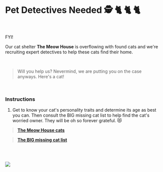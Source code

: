 # Pet Detectives Needed    :detective: :cat2: :cat2: :cat2:

<br>

FYI! 

Our cat shelter **The Meow House** is overflowing with found cats and we're recruiting expert detectives to help these cats find their home. 

<br>

>
> Will you help us? Nevermind, we are putting you on the case anyways. Here's a cat! 
>
 
<br>


### Instructions

1. Get to know your cat's personality traits and determine its age as best you can. Then consult the BIG missing cat list to help find the cat's worried owner.
They will be oh so forever grateful. :heart_eyes_cat:


> [**The Meow House cats**]()

> [**The BIG missing cat list**]()



<br>
<br>

![](https://64.media.tumblr.com/23a153de959391e35617efd469312765/e48c703ee3ccbd16-96/s1280x1920/d3fb50b27b32c7f7f5807aad77a74e2a53bbf8f1.png)

